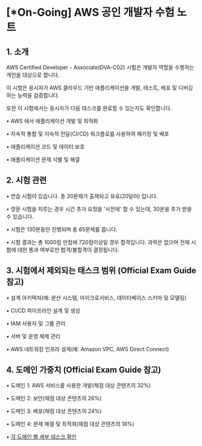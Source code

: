 # [*On-Going] AWS 공인 개발자 수험 노트


## 1. 소개

AWS Certified Developer - Associate(DVA-C02) 시험은 개발자 역할을 수행하는 개인을 대상으로 합니다.

이 시험은 응시자가 AWS 클라우드 기반 애플리케이션을 개발, 테스트, 배포 및 디버깅하는 능력을 검증합니다.

또한 이 시험에서는 응시자가 다음 태스크를 완료할 수 있는지도 확인합니다.

• AWS 에서 애플리케이션 개발 및 최적화

• 지속적 통합 및 지속적 전달(CI/CD) 워크플로를 사용하여 패키징 및 배포

• 애플리케이션 코드 및 데이터 보호

• 애플리케이션 문제 식별 및 해결



## 2. 시험 관련

• 연습 시험이 있습니다. 총 20문제가 출제되고 유료(20달러) 입니다.

• 영문 시험을 치루는 경우 시간 추가 요청을 '사전에' 할 수 있는데, 30분을 추가 받을 수 있습니다.

• 시험은 130분동안 진행되며 총 65문제를 풉니다.

• 시험 결과는 총 1000점 만점에 720점이상일 경우 합격입니다. 과락은 없으며 전체 시험에 대한 통과 여부로만 합격/불합격이 결정됩니다.


## 3. 시험에서 제외되는 태스크 범위 (Official Exam Guide 참고)

• 설계 아키텍처(예: 분산 시스템, 마이크로서비스, 데이터베이스 스키마 및 모델링)

• CI/CD 파이프라인 설계 및 생성

• IAM 사용자 및 그룹 관리

• 서버 및 운영 체제 관리

• AWS 네트워킹 인프라 설계(예: Amazon VPC, AWS Direct Connect)



## 4. 도메인 가중치 (Official Exam Guide 참고)

• 도메인 1: AWS 서비스를 사용한 개발(채점 대상 콘텐츠의 32%)

• 도메인 2: 보안(채점 대상 콘텐츠의 26%)

• 도메인 3: 배포(채점 대상 콘텐츠의 24%)

• 도메인 4: 문제 해결 및 최적화(채점 대상 콘텐츠의 18%)

• [각 도메인 별 세부 태스크 확인](https://d1.awsstatic.com/ko_KR/training-and-certification/docs-dev-associate/AWS-Certified-Developer-Associate_Exam-Guide.pdf)

